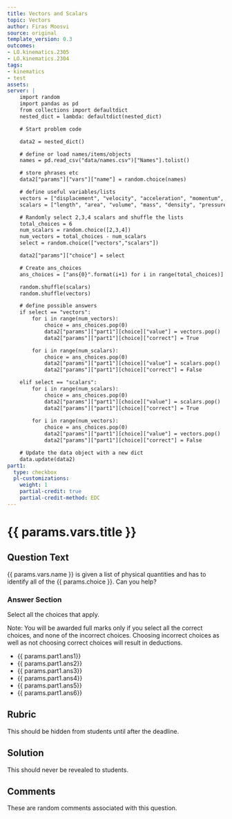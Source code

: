 ```yaml
---
title: Vectors and Scalars
topic: Vectors
author: Firas Moosvi
source: original
template_version: 0.3
outcomes:
- LO.kinematics.2305
- LO.kinematics.2304
tags:
- kinematics
- test
assets:
server: |
    import random
    import pandas as pd
    from collections import defaultdict
    nested_dict = lambda: defaultdict(nested_dict)

    # Start problem code

    data2 = nested_dict()

    # define or load names/items/objects
    names = pd.read_csv("data/names.csv")["Names"].tolist()

    # store phrases etc
    data2["params"]["vars"]["name"] = random.choice(names)

    # define useful variables/lists
    vectors = ["displacement", "velocity", "acceleration", "momentum", "force", "lift", "drag", "thurst", "weight"]
    scalars = ["length", "area", "volume", "mass", "density", "pressure", "temperature", "energy", "entropy", "work", "power"]

    # Randomly select 2,3,4 scalars and shuffle the lists
    total_choices = 6
    num_scalars = random.choice([2,3,4])
    num_vectors = total_choices - num_scalars
    select = random.choice(["vectors","scalars"])

    data2["params"]["choice"] = select

    # Create ans_choices
    ans_choices = ["ans{0}".format(i+1) for i in range(total_choices)]

    random.shuffle(scalars)
    random.shuffle(vectors)

    # define possible answers
    if select == "vectors":
        for i in range(num_vectors):
            choice = ans_choices.pop(0)
            data2["params"]["part1"][choice]["value"] = vectors.pop()
            data2["params"]["part1"][choice]["correct"] = True

        for i in range(num_scalars):
            choice = ans_choices.pop(0)
            data2["params"]["part1"][choice]["value"] = scalars.pop()
            data2["params"]["part1"][choice]["correct"] = False

    elif select == "scalars":
        for i in range(num_scalars):
            choice = ans_choices.pop(0)
            data2["params"]["part1"][choice]["value"] = scalars.pop()
            data2["params"]["part1"][choice]["correct"] = True
            
        for i in range(num_vectors):
            choice = ans_choices.pop(0)
            data2["params"]["part1"][choice]["value"] = vectors.pop()
            data2["params"]["part1"][choice]["correct"] = False

    # Update the data object with a new dict
    data.update(data2)
part1:
  type: checkbox
  pl-customizations:
    weight: 1
    partial-credit: true
    partial-credit-method: EDC
---
```

# {{ params.vars.title }}

## Question Text

{{ params.vars.name }} is given a list of physical quantities and has to identify all of the {{ params.choice }}. Can you help?

### Answer Section

Select all the choices that apply.

Note: You will be awarded full marks only if you select all the correct choices, and none of the incorrect choices. Choosing incorrect choices as well as not choosing correct choices will result in deductions.

- {{ params.part1.ans1}} 
- {{ params.part1.ans2}} 
- {{ params.part1.ans3}} 
- {{ params.part1.ans4}} 
- {{ params.part1.ans5}} 
- {{ params.part1.ans6}}

## Rubric

This should be hidden from students until after the deadline.

## Solution

This should never be revealed to students.

## Comments

These are random comments associated with this question.
